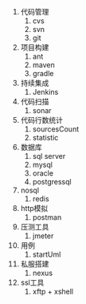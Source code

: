 1. 代码管理
   1. cvs
   2. svn
   3. git
2. 项目构建
   1. ant
   2. maven
   3. gradle
3. 持续集成
   1. Jenkins
4. 代码扫描
   1. sonar
5. 代码行数统计
   1. sourcesCount
   2. statistic
6. 数据库
   1. sql server
   2. mysql
   3. oracle
   4. postgressql
7. nosql
   1. redis
8. http模拟
   1. postman
9. 压测工具
   1. jmeter
10. 用例
    1. startUml
11. 私服搭建
    1. nexus
12. ssl工具
    1. xftp + xshell

